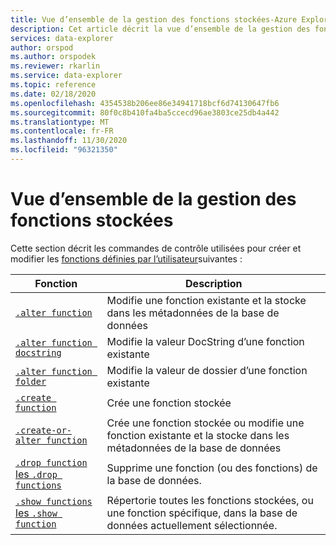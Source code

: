 ```yaml
---
title: Vue d’ensemble de la gestion des fonctions stockées-Azure Explorateur de données | Microsoft Docs
description: Cet article décrit la vue d’ensemble de la gestion des fonctions stockées dans Azure Explorateur de données.
services: data-explorer
author: orspod
ms.author: orspodek
ms.reviewer: rkarlin
ms.service: data-explorer
ms.topic: reference
ms.date: 02/18/2020
ms.openlocfilehash: 4354538b206ee86e34941718bcf6d74130647fb6
ms.sourcegitcommit: 80f0c8b410fa4ba5ccecd96ae3803ce25db4a442
ms.translationtype: MT
ms.contentlocale: fr-FR
ms.lasthandoff: 11/30/2020
ms.locfileid: "96321350"
---
```

# <a name="stored-functions-management-overview"></a>Vue d’ensemble de la gestion des fonctions stockées
Cette section décrit les commandes de contrôle utilisées pour créer et modifier les [fonctions définies par l’utilisateur](../query/functions/user-defined-functions.md)suivantes :

|Fonction |Description|
|---------|-----------|
|[`.alter function`](alter-function.md) |Modifie une fonction existante et la stocke dans les métadonnées de la base de données |
|[`.alter function docstring`](alter-docstring-function.md) |Modifie la valeur DocString d’une fonction existante |
|[`.alter function folder`](alter-folder-function.md) |Modifie la valeur de dossier d’une fonction existante |
|[`.create function`](create-function.md) |Crée une fonction stockée |
|[`.create-or-alter function`](create-alter-function.md) |Crée une fonction stockée ou modifie une fonction existante et la stocke dans les métadonnées de la base de données |
|[`.drop function` les `.drop functions`](drop-function.md) |Supprime une fonction (ou des fonctions) de la base de données. |
|[`.show functions` les `.show function`](show-function.md) |Répertorie toutes les fonctions stockées, ou une fonction spécifique, dans la base de données actuellement sélectionnée. |